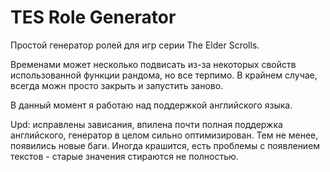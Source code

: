 # TES Role Generator
Простой генератор ролей для игр серии The Elder Scrolls.

Временами может несколько подвисать из-за некоторых свойств использованной функции рандома, но все терпимо. В крайнем случае, всегда можн просто закрыть и запустить заново.

В данный момент я работаю над поддержкой английского языка.

Upd: исправлены зависания, впилена почти полная поддержка английского, генератор в целом сильно оптимизирован. Тем не менее, появились новые баги. Иногда крашится, есть проблемы с появлением текстов - старые значения стираются не полностью.
